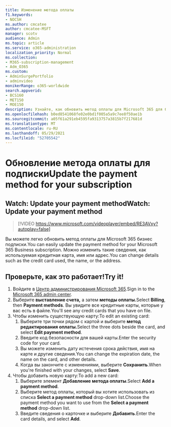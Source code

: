 ```yaml
---
title: Изменение метода оплаты
f1.keywords:
- NOCSH
ms.author: cmcatee
author: cmcatee-MSFT
manager: scotv
audience: Admin
ms.topic: article
ms.service: o365-administration
localization_priority: Normal
ms.collection:
- M365-subscription-management
- Adm_O365
ms.custom:
- AdminSurgePortfolio
- adminvideo
monikerRange: o365-worldwide
search.appverid:
- BCS160
- MET150
- MOE150
description: Узнайте, как обновить метод оплаты для Microsoft 365 для бизнеса.
ms.openlocfilehash: b0ed8541068fe02e0bd1f005a5a9c7ee8f50ae1b
ms.sourcegitcommit: a05f61a291eb4595fa9313757a3815b7f217681d
ms.translationtype: MT
ms.contentlocale: ru-RU
ms.lasthandoff: 05/29/2021
ms.locfileid: "52705542"
---
```

# <a name="update-the-payment-method-for-your-subscription"></a><span data-ttu-id="2cd31-103">Обновление метода оплаты для подписки</span><span class="sxs-lookup"><span data-stu-id="2cd31-103">Update the payment method for your subscription</span></span>

## <a name="watch-update-your-payment-method"></a><span data-ttu-id="2cd31-104">Watch: Update your payment method</span><span class="sxs-lookup"><span data-stu-id="2cd31-104">Watch: Update your payment method</span></span>

> [!VIDEO https://www.microsoft.com/videoplayer/embed/RE3AVxy?autoplay=false]

<span data-ttu-id="2cd31-105">Вы можете легко обновить метод оплаты для Microsoft 365 бизнес подписки.</span><span class="sxs-lookup"><span data-stu-id="2cd31-105">You can easily update the payment method for your Microsoft 365 Business subscription.</span></span> <span data-ttu-id="2cd31-106">Можно изменить такие сведения, как используемая кредитная карта, имя или адрес.</span><span class="sxs-lookup"><span data-stu-id="2cd31-106">You can change details such as the credit card used, the name, or the address.</span></span>

## <a name="try-it"></a><span data-ttu-id="2cd31-107">Проверьте, как это работает!</span><span class="sxs-lookup"><span data-stu-id="2cd31-107">Try it!</span></span>

1. <span data-ttu-id="2cd31-108">Войдите в [Центр администрирования Microsoft 365](https://admin.microsoft.com).</span><span class="sxs-lookup"><span data-stu-id="2cd31-108">Sign in to the [Microsoft 365 admin center](https://admin.microsoft.com).</span></span>
1. <span data-ttu-id="2cd31-109">Выберите **выставление счета,** а затем **методы оплаты.**</span><span class="sxs-lookup"><span data-stu-id="2cd31-109">Select **Billing**, then **Payment methods**.</span></span> <span data-ttu-id="2cd31-110">Вы увидите все кредитные карты, которые у вас есть в файле.</span><span class="sxs-lookup"><span data-stu-id="2cd31-110">You'll see any credit cards that you have on file.</span></span>
1. <span data-ttu-id="2cd31-111">Чтобы изменить существующую карту:</span><span class="sxs-lookup"><span data-stu-id="2cd31-111">To edit an existing card:</span></span>
    1. <span data-ttu-id="2cd31-112">Выберите три точки рядом с картой и выберите **метод редактирования оплаты.**</span><span class="sxs-lookup"><span data-stu-id="2cd31-112">Select the three dots beside the card, and select **Edit payment method**.</span></span>
    1. <span data-ttu-id="2cd31-113">Введите код безопасности для вашей карты.</span><span class="sxs-lookup"><span data-stu-id="2cd31-113">Enter the security code for your card.</span></span>
    1. <span data-ttu-id="2cd31-114">Вы можете изменить дату истечения срока действия, имя на карте и другие сведения.</span><span class="sxs-lookup"><span data-stu-id="2cd31-114">You can change the expiration date, the name on the card, and other details.</span></span>
    1. <span data-ttu-id="2cd31-115">Когда вы закончите с изменениями, выберите **Сохранить**.</span><span class="sxs-lookup"><span data-stu-id="2cd31-115">When you're finished with your changes, select **Save**.</span></span>
1. <span data-ttu-id="2cd31-116">Чтобы добавить новую карту:</span><span class="sxs-lookup"><span data-stu-id="2cd31-116">To add a new card:</span></span>
    1. <span data-ttu-id="2cd31-117">Выберите элемент **Добавление метода оплаты**.</span><span class="sxs-lookup"><span data-stu-id="2cd31-117">Select **Add a payment method**.</span></span>
    1. <span data-ttu-id="2cd31-118">Выберите метод оплаты, который вы хотите использовать из списка **Select a payment method** drop-down list.</span><span class="sxs-lookup"><span data-stu-id="2cd31-118">Choose the payment method you want to use from the **Select a payment method** drop-down list.</span></span>
    1. <span data-ttu-id="2cd31-119">Введите сведения о карточке и выберите **Добавить**.</span><span class="sxs-lookup"><span data-stu-id="2cd31-119">Enter the card details, and select **Add**.</span></span>

